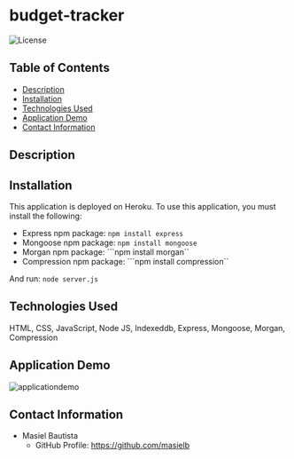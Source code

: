 # budget-tracker
![License](https://img.shields.io/badge/license-MIT-blue.svg)

## Table of Contents
* [Description](#description)
* [Installation](#installation)
* [Technologies Used](#technologies-used)
* [Application Demo](#application-demo)
* [Contact Information](#contact-information)

## Description


## Installation
This application is deployed on Heroku. To use this application, you must install the following:
* Express npm package: ```npm install express```
* Mongoose npm package: ```npm install mongoose```
* Morgan npm package: ```npm install morgan``
* Compression npm package: ```npm install compression``

And run: ```node server.js```

## Technologies Used
HTML, CSS, JavaScript, Node JS, Indexeddb, Express, Mongoose, Morgan, Compression

## Application Demo
![applicationdemo](dashboard.png)

## Contact Information
* Masiel Bautista
  * GitHub Profile: https://github.com/masielb